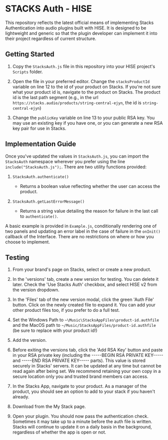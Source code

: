 # STACKS Auth - HISE

This repository reflects the latest official means of implementing Stacks Authentication into audio plugins built with HISE. It is designed to be lightweight and generic so that the plugin developer can implement it into their project regardless of current structure.

## Getting Started

1. Copy the `StacksAuth.js` file in this repository into your HISE project's `Scripts` folder.

2. Open the file in your preferred editor. Change the `stacksProductId` variable on line 12 to the id of your product on Stacks. If you're not sure what your product id is, navigate to the product on Stacks. The product id is the last path segment (e.g., in the url `https://stacks.audio/products/string-central-ejyn`, the id is `string-central-ejyn`)

3. Change the `publicKey` variable on line 13 to your public RSA key. You may use an existing key if you have one, or you can generate a new RSA key pair for use in Stacks.

## Implementation Guide

Once you've updated the values in `StacksAuth.js`, you can import the `StacksAuth` namespace wherever you prefer using the line `include("StacksAuth.js");`. There are two utility functions provided:

1. `StacksAuth.authenticate()`

   - Returns a boolean value reflecting whether the user can access the product.

2. `StacksAuth.getLastErrorMessage()`
   - Returns a string value detailing the reason for failure in the last call to `authenticate()`.

A basic example is provided in `Example.js`, conditionally rendering one of two panels and updating an error label in the case of failure in the `onInit()` callback of the Interface. There are no restrictions on where or how you choose to implement.

## Testing

1. From your brand's page on Stacks, select or create a new product.

2. In the 'versions' tab, create a new version for testing. You can delete it later. Check the 'Use Stacks Auth' checkbox, and select HISE v2 from the version dropdown.

3. In the 'Files' tab of the new version modal, click the green 'Auth File' button. Click on the newly created file to expand it. You can add your other product files too, if you prefer to do a full test.

4. Set the Windows Path to `~\Music\StacksAppFiles\product-id.authfile` and the MacOS path to `~/Music/StacksAppFiles/product-id.authfile` (be sure to replace with your product id!)

5. Add the version.

6. Before exiting the versions tab, click the 'Add RSA Key' button and paste in your RSA private key (including the -----BEGIN RSA PRIVATE KEY----- and -----END RSA PRIVATE KEY----- parts). This value is stored securely in Stacks' servers. It can be updated at any time but cannot be read again after being set. We recommend retaining your own copy in a secure location only you and trusted brand members can access.

7. In the Stacks App, navigate to your product. As a manager of the product, you should see an option to add to your stack if you haven't already.

8. Download from the My Stack page.

9. Open your plugin. You should now pass the authentication check. Sometimes it may take up to a minute before the auth file is written. Stacks will continue to update it on a daily basis in the background, regardless of whether the app is open or not.
